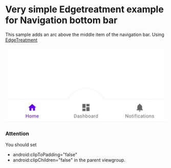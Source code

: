 # Very simple Edgetreatment example for Navigation bottom bar

This sample adds an arc above the middle item of the navigation bar. Using
[EdgeTreatment](https://developer.android.com/reference/com/google/android/material/shape/EdgeTreatment)

![Navigation screenshot.](screenshot_1.jpeg?raw=true "Navigation screenshot")

### Attention

You should set 
* android:clipToPadding="false"
* android:clipChildren="false" 
in the parent viewgroup.
